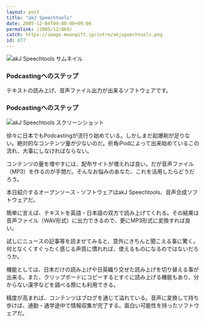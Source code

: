 ```yaml
---
layout: post
title: "akJ Speechtools"
date: 2005-12-04T09:00:00+09:00
permalink: /2005/12/869/
catch: https://image.moongift.jp/intro/akjspeechtools.png
id: 877
---
```

 ![akJ Speechtools サムネイル](https://image.moongift.jp/intro/akjspeechtools.s.png "akJ Speechtools サムネイル")
  

### Podcastingへのステップ
  
テキストの読み上げ、音声ファイル出力が出来るソフトウェアです。  
<!--more-->  

### Podcastingへのステップ
  

![akJ Speechtools スクリーンショット](https://image.moongift.jp/intro/akjspeechtools.png "akJ Speechtools スクリーンショット")

  

徐々に日本でもPodcastingが流行り始めている。しかしまだ起爆剤が足りない。絶対的なコンテンツ量が少ないのだ。折角iPodによって出来始めているこの流れ、大事にしなければならない。

  

コンテンツの量を増やすには、配布サイトが増えれば良い。だが音声ファイル（MP3）を作るのが手間だ。そんなお悩みのあなた、これを活用したらどうだろう。

  

本日紹介するオープンソース・ソフトウェアはakJ Speechtools、音声合成ソフトウェアだ。

  

簡単に言えば、テキストを英語・日本語の双方で読み上げてくれる。その結果は音声ファイル（WAV形式）に出力できるので、更にMP3形式に変換すれば良い。

  

試しにニュースの記事等を読ませてみると、意外にきちんと聞こえる事に驚く。何となくくすぐったく感じる声質に慣れれば、使えるものになるのではないだろうか。

  

機能としては、日本だけの読み上げや日英織り交ぜた読み上げを切り替える事が出来る。また、クリップボードにコピーするとすぐに読み上げる機能もあり、分からない漢字などを調べる際にも利用できる。

  

精度が高まれば、コンテンツはブログを通じて溢れている。音声に変換して持ち歩けば、通勤・通学途中で情報収集が完了する。面白い可能性を持ったソフトウェアだ。

